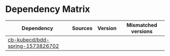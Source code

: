 # Dependency Matrix

Dependency | Sources | Version | Mismatched versions
---------- | ------- | ------- | -------------------
[cb-kubecd/bdd-spring-1573826702](https://github.com/cb-kubecd/bdd-spring-1573826702.git) |  | []() | 

